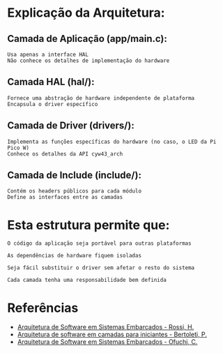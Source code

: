 # Explicação da Arquitetura:

## Camada de Aplicação (app/main.c):

    Usa apenas a interface HAL
    Não conhece os detalhes de implementação do hardware

## Camada HAL (hal/):

    Fornece uma abstração de hardware independente de plataforma
    Encapsula o driver específico

## Camada de Driver (drivers/):

    Implementa as funções específicas do hardware (no caso, o LED da Pi Pico W)
    Conhece os detalhes da API cyw43_arch

## Camada de Include (include/):
    
    Contém os headers públicos para cada módulo
    Define as interfaces entre as camadas

# Esta estrutura permite que:

    O código da aplicação seja portável para outras plataformas

    As dependências de hardware fiquem isoladas

    Seja fácil substituir o driver sem afetar o resto do sistema

    Cada camada tenha uma responsabilidade bem definida
    
# Referências

- [Arquitetura de Software em Sistemas Embarcados - Rossi, H. ](https://embarcados.com.br/arquitetura-de-software-em-sistemas-embarcados/)  
- [Arquitetura de software em camadas para iniciantes - Bertoleti, P.](https://embarcados.com.br/arquitetura-de-software-em-camadas/)
- [Arquitetura de Software em Sistemas Embarcados - Ofuchi, C.](http://paginapessoal.utfpr.edu.br/ofuchi/sistemas-embarcados-el68e/aula-5-arquitetura/5_arquitetura_CO.pdf/view)
